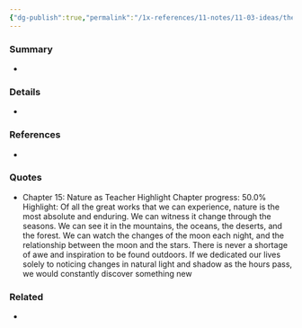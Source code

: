 ```yaml
---
{"dg-publish":true,"permalink":"/1x-references/11-notes/11-03-ideas/there-is-never-a-shortage-of-inspiration-in-nature/","title":"There is never a shortage of inspiration in nature","created":"2024-02-14T20:18:21.936+03:00","updated":"2024-02-14T20:18:21.936+03:00"}
---
```



### Summary
- 

### Details
- 

### References
- 

### Quotes
- Chapter 15: Nature as Teacher
Highlight
Chapter progress: 50.0%
Highlight: Of all the great works that we can experience, nature is the most absolute and enduring. We can witness it change through the seasons. We can see it in the mountains, the oceans, the deserts, and the forest. We can watch the changes of the moon each night, and the relationship between the moon and the stars.
			There is never a shortage of awe and inspiration to be found outdoors. If we dedicated our lives solely to noticing changes in natural light and shadow as the hours pass, we would constantly discover something new


### Related
- 